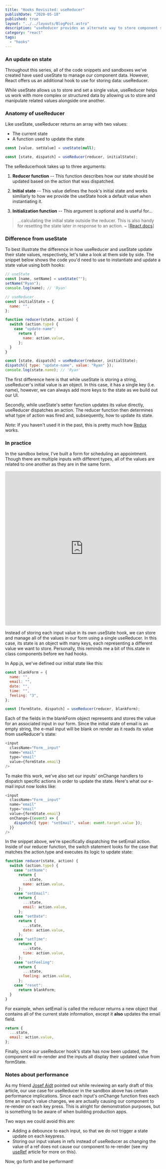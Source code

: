 ```yaml
---
title: "Hooks Revisited: useReducer"
publishDate: "2020-05-18"
published: true
layout: "../../layouts/BlogPost.astro"
description: "useReducer provides an alternate way to store component state beyond useState. It is especially useful for storing complex data structures and/or related values."
category: "react"
tags:
  - "hooks"
---
```


### An update on state

Throughout this series, all of the code snippets and sandboxes we've created have used useState to manage our component data. However, React offers us an additional hook to use for storing data: useReducer.

While useState allows us to store and set a single value, useReducer helps us work with more complex or structured data by allowing us to store and manipulate related values alongside one another.

### Anatomy of useReducer

Like useState, useReducer returns an array with two values:

- The current state
- A function used to update the state

```javascript
const [value, setValue] = useState(null);

const [state, dispatch] = useReducer(reducer, initialState);
```

The seReducerhook takes up to three arguments:

1. **Reducer function** -- This function describes how our state should be updated based on the action that was dispatched.

2. **Initial state** -- This value defines the hook's initial state and works similiarly to how we provide the useState hook a default value when instantiating it.

3. **Initialization function** -- This argument is optional and is useful for...

> ...calculating the initial state outside the reducer. This is also handy for resetting the state later in response to an action. ~ [[React docs](https://reactjs.org/docs/hooks-reference.html#lazy-initialization)]

### Difference from useState

To best illustrate the difference in how useReducer and useState update their state values, respectively, let's take a look at them side by side. The snippet below shows the code you'd need to use to instantiate and update a state value using both hooks:

```javascript
// useState
const [name, setName] = useState("");
setName("Ryan");
console.log(name); // 'Ryan'

// useReducer
const initialState = {
  name: "",
};

function reducer(state, action) {
  switch (action.type) {
    case "update-name":
      return {
        name: action.value,
      };
  }
}

const [state, dispatch] = useReducer(reducer, initialState);
dispatch({ type: "update-name", value: "Ryan" });
console.log(state.name); // 'Ryan'
```

The first difference here is that while useState is storing a string, useReducer's initial value is an object. In this case, it has a single key (i.e. name), however, we can always add more keys to the state as we build out our UI.

Secondly, while useState's setter function updates its value directly, useReducer dispatches an action. The reducer function then determines what type of action was fired and, subsequently, how to update its state.

_Note:_ If you haven't used it in the past, this is pretty much how [Redux](https://redux.js.org/) works.

### In practice

In the sandbox below, I've built a form for scheduling an appointment. Though there are multiple inputs with different types, all of the values are related to one another as they are in the same form.

<iframe
  src="https://codesandbox.io/embed/hooksusereducer-5rntg?fontsize=14&hidenavigation=1&theme=dark"
  style="width:100%; height:500px; border:0; border-radius: 4px; overflow:hidden;"
  title="hooks/useReducer"
  allow="accelerometer; ambient-light-sensor; camera; encrypted-media; geolocation; gyroscope; hid; microphone; midi; payment; usb; vr"
  sandbox="allow-forms allow-modals allow-popups allow-presentation allow-same-origin allow-scripts"
></iframe>

Instead of storing each input value in its own useState hook, we can store and manage all of the values in our form using a single useReducer. In this case, its state is an object with many keys, each representing a different value we want to store. Personally, this reminds me a bit of this.state in class components before we had hooks.

In App.js, we've defined our initial state like this:

```javascript
const blankForm = {
  name: "",
  email: "",
  date: "",
  time: "",
  feeling: "3",
};

const [formState, dispatch] = useReducer(reducer, blankForm);
```

Each of the fields in the blankForm object represents and stores the value for an associated input in our form. Since the initial state of email is an empty string, the e-mail input will be blank on render as it reads its value from useReducer's state:

```javascript
<input
  className="Form__input"
  name="email"
  type="email"
  value={formState.email}
/>
```

To make this work, we've also set our inputs' onChange handlers to dispatch specific actions in order to update the state. Here's what our e-mail input now looks like:

```javascript
<input
  className="Form__input"
  name="email"
  type="email"
  value={formState.email}
  onChange={(event) => {
    dispatch({ type: "setEmail", value: event.target.value });
  }}
/>
```

In the snippet above, we're specifically dispatching the setEmail action. Inside of our reducer function, the switch statement looks for the case that matches the action.type and executes its logic to update state:

```javascript
function reducer(state, action) {
  switch (action.type) {
    case "setName":
      return {
        ...state,
        name: action.value,
      };
    case "setEmail":
      return {
        ...state,
        email: action.value,
      };
    case "setDate":
      return {
        ...state,
        date: action.value,
      };
    case "setTime":
      return {
        ...state,
        time: action.value,
      };
    case "setFeeling":
      return {
        ...state,
        feeling: action.value,
      };
    case "reset":
      return blankForm;
  }
}
```

For example, when setEmail is called the reducer returns a new object that contains all of the current state information, except it **also** updates the email field.

```javascript
return {
  ...state,
  email: action.value,
};
```

Finally, since our useReducer hook's state has now been updated, the component will re-render and the inputs all display their updated value from formState.

### Notes about performance

As my friend [Josef Aidt](https://josefaidt.dev/) pointed out while reviewing an early draft of this article, our use case for useReducer in the sandbox above has certain performance implications. Since each input's onChange function fires each time an input's value changes, we are actually causing our component to re-render on each key press. This is alright for demonstration purposes, but is something to be aware of when building production apps.

Two ways we could avoid this are:

- Adding a debounce to each input, so that we do not trigger a state update on each keypress.
- Storing our input values in refs instead of useReducer as changing the value of a ref does not cause our component to re-render (see my <a href="/posts/hooks-useref">useRef</a> article for more on this).

Now, go forth and be performant!
